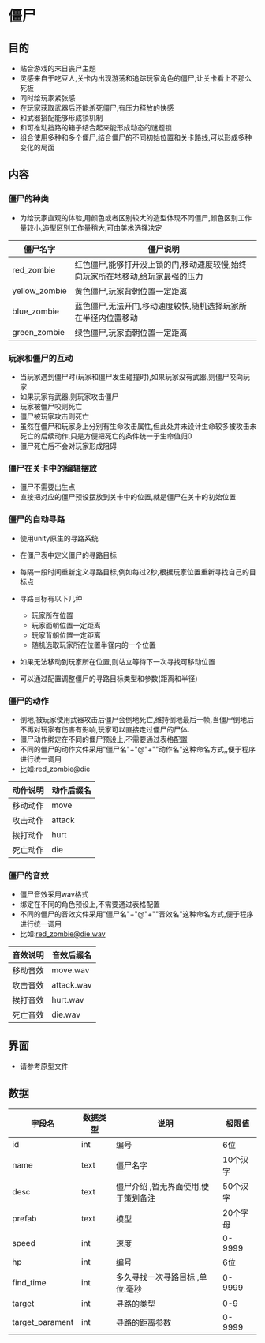 # 僵尸
## 目的
- 贴合游戏的末日丧尸主题
- 灵感来自于吃豆人,关卡内出现游荡和追踪玩家角色的僵尸,让关卡看上不那么死板
- 同时给玩家紧张感
- 在玩家获取武器后还能杀死僵尸,有压力释放的快感
- 和武器搭配能够形成锁机制
- 和可推动挡路的箱子结合起来能形成动态的谜题锁
- 组合使用多种和多个僵尸,结合僵尸的不同初始位置和关卡路线,可以形成多种变化的局面

## 内容
### 僵尸的种类
- 为给玩家直观的体验,用颜色或者区别较大的造型体现不同僵尸,颜色区别工作量较小,造型区别工作量稍大,可由美术选择决定

僵尸名字          | 僵尸说明
------------- | -----------------------------------------
red_zombie    | 红色僵尸,能够打开没上锁的门,移动速度较慢,始终向玩家所在地移动,给玩家最强的压力
yellow_zombie | 黄色僵尸,玩家背朝位置一定距离
blue_zombie   | 蓝色僵尸,无法开门,移动速度较快,随机选择玩家所在半径内位置移动
green_zombie  | 绿色僵尸,玩家面朝位置一定距离

### 玩家和僵尸的互动
- 当玩家遇到僵尸时(玩家和僵尸发生碰撞时),如果玩家没有武器,则僵尸咬向玩家
- 如果玩家有武器,则玩家攻击僵尸
- 玩家被僵尸咬则死亡
- 僵尸被玩家攻击则死亡
- 虽然在僵尸和玩家身上分别有生命攻击属性,但此处并未设计生命较多被攻击未死亡的后续动作,只是方便把死亡的条件统一于生命值归0
- 僵尸死亡后不会对玩家形成阻碍

### 僵尸在关卡中的编辑摆放
- 僵尸不需要出生点
- 直接把对应的僵尸预设摆放到关卡中的位置,就是僵尸在关卡的初始位置

### 僵尸的自动寻路
- 使用unity原生的寻路系统
- 在僵尸表中定义僵尸的寻路目标
- 每隔一段时间重新定义寻路目标,例如每过2秒,根据玩家位置重新寻找自己的目标点
- 寻路目标有以下几种
  - 玩家所在位置
  - 玩家面朝位置一定距离
  - 玩家背朝位置一定距离
  - 随机选取玩家所在位置半径内的一个位置

- 如果无法移动到玩家所在位置,则站立等待下一次寻找可移动位置
- 可以通过配置调整僵尸的寻路目标类型和参数(距离和半径)

### 僵尸的动作
- 倒地,被玩家使用武器攻击后僵尸会倒地死亡,维持倒地最后一帧,当僵尸倒地后不再对玩家有伤害有影响,玩家可以直接走过僵尸的尸体.
- 僵尸动作绑定在不同的僵尸预设上,不需要通过表格配置
- 不同的僵尸的动作文件采用"僵尸名"+"@"+""动作名"这种命名方式,,便于程序进行统一调用
- 比如:red_zombie@die

动作说明 | 动作后缀名
---- | ------
移动动作 | move
攻击动作 | attack
挨打动作 | hurt
死亡动作 | die

### 僵尸的音效
- 僵尸音效采用wav格式
- 绑定在不同的角色预设上,不需要通过表格配置
- 不同的僵尸的音效文件采用"僵尸名"+"@"+""音效名"这种命名方式,便于程序进行统一调用
- 比如:red_zombie@die.wav

音效说明 | 音效后缀名
---- | ----------
移动音效 | move.wav
攻击音效 | attack.wav
挨打音效 | hurt.wav
死亡音效 | die.wav

## 界面
- 请参考原型文件

## 数据

字段名             | 数据类型 | 说明                  | 极限值
--------------- | ---- | ------------------- | ------
id              | int  | 编号                  | 6位
name            | text | 僵尸名字                | 10个汉字
desc            | text | 僵尸介绍 ,暂无界面使用,便于策划备注 | 50个汉字
prefab          | text | 模型                  | 20个字母
speed           | int  | 速度                  | 0-9999
hp              | int  | 编号                  | 6位
find_time       | int  | 多久寻找一次寻路目标 ,单位:毫秒   | 0-9999
target          | int  | 寻路的类型               | 0-9
target_parament | int  | 寻路的距离参数             | 0-9999

